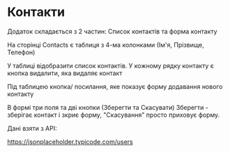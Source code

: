 # Контакти

Додаток складається з 2 частин: Список контактів та форма контакту

На сторінці Contacts є таблиця з 4-ма колонками (Ім'я, Прізвище, Телефон)

У таблиці відобразити список контактів. У кожному рядку контакту є кнопка видалити, яка видаляє контакт

Під таблицею кнопка/ посилання, яке показує форму додавання нового контакту

В формі три поля та дві кнопки (Зберегти та Скасувати) Зберегти - зберігає контакт і зкриє форму, "Скасування" просто приховує форму.

Дані взяти з API:

https://jsonplaceholder.typicode.com/users
